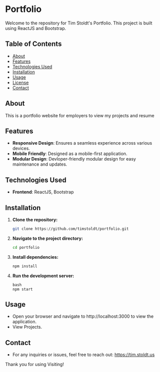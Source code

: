 # Portfolio

Welcome to the repository for Tim Stoldt's Portfolio. This project is built using ReactJS and Bootstrap.

## Table of Contents

- [About](#about)
- [Features](#features)
- [Technologies Used](#technologies-used)
- [Installation](#installation)
- [Usage](#usage)
- [License](#license)
- [Contact](#contact)

## About

This is a portfolio website for employers to view my projects and resume

## Features

- **Responsive Design**: Ensures a seamless experience across various devices.
- **Mobile Friendly**: Designed as a mobile-first application.
- **Modular Design**: Devloper-friendly modular design for easy maintenance and updates.

## Technologies Used

- **Frontend**: ReactJS, Bootstrap

## Installation

1. **Clone the repository:**

   ```bash
   git clone https://github.com/timstoldt/portfolio.git
   ```

2. **Navigate to the project directory:**

   ```bash
   cd portfolio
   ```

3. **Install dependencies:**

   ```bash
   npm install
   ```

4. **Run the development server:**
   ```
   bash
   npm start
   ```

## Usage

- Open your browser and navigate to http://localhost:3000 to view the application.
- View Projects.

## Contact

- For any inquiries or issues, feel free to reach out: https://tim.stoldt.us

Thank you for using Visiting!
